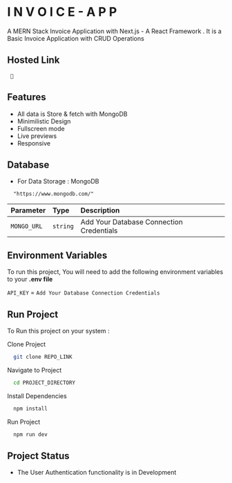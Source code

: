 
# I N V O I C E - A P P 

A MERN Stack Invoice Application with Next.js - A React Framework .
It is a Basic Invoice Application with CRUD Operations 



## Hosted Link

     🔗 


## Features

- All data is Store & fetch with MongoDB
- Minimilistic Design
- Fullscreen mode
- Live previews
- Responsive



## Database

- For Data Storage : MongoDB

```http
  "https://www.mongodb.com/"
```

| Parameter | Type     | Description                |
| :-------- | :------- | :------------------------- |
| `MONGO_URL` | `string` | Add Your Database Connection Credentials |


## Environment Variables

To run this project, You will need to add the following environment variables to your **.env file**

`API_KEY` = `Add Your Database Connection Credentials` 



## Run Project

To Run this project on your system :

Clone Project

```bash
  git clone REPO_LINK
```

Navigate to Project

```bash
  cd PROJECT_DIRECTORY
```

Install Dependencies

```bash
  npm install
```

Run Project

```bash
  npm run dev
```

## Project Status
- The User Authentication functionality is in Development
